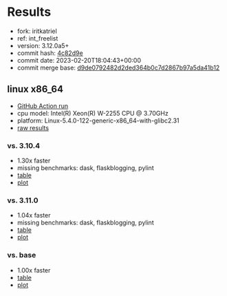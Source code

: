 # Results

- fork: iritkatriel
- ref: int_freelist
- version: 3.12.0a5+
- commit hash: [4c82d9e](https://github.com/iritkatriel/cpython/commit/4c82d9e)
- commit date: 2023-02-20T18:04:43+00:00
- commit merge base: [d9de0792482d2ded364b0c7d2867b97a5da41b12](https://github.com/iritkatriel/cpython/commit/d9de0792482d2ded364b0c7d2867b97a5da41b12)

## linux x86_64

- [GitHub Action run](https://github.com/faster-cpython/benchmarking/actions/runs/4226533859)
- cpu model: Intel(R) Xeon(R) W-2255 CPU @ 3.70GHz
- platform: Linux-5.4.0-122-generic-x86_64-with-glibc2.31
- [raw results](bm-20230220-linux-x86_64-iritkatriel-int_freelist-3.12.0a5%2B-4c82d9e.json)

### vs. 3.10.4

- 1.30x faster
- missing benchmarks: dask, flaskblogging, pylint
- [table](bm-20230220-linux-x86_64-iritkatriel-int_freelist-3.12.0a5%2B-4c82d9e-vs-3.10.4.md)
- [plot](bm-20230220-linux-x86_64-iritkatriel-int_freelist-3.12.0a5%2B-4c82d9e-vs-3.10.4.png)

### vs. 3.11.0

- 1.04x faster
- missing benchmarks: dask, flaskblogging, pylint
- [table](bm-20230220-linux-x86_64-iritkatriel-int_freelist-3.12.0a5%2B-4c82d9e-vs-3.11.0.md)
- [plot](bm-20230220-linux-x86_64-iritkatriel-int_freelist-3.12.0a5%2B-4c82d9e-vs-3.11.0.png)

### vs. base

- 1.00x faster
- [table](bm-20230220-linux-x86_64-iritkatriel-int_freelist-3.12.0a5%2B-4c82d9e-vs-base.md)
- [plot](bm-20230220-linux-x86_64-iritkatriel-int_freelist-3.12.0a5%2B-4c82d9e-vs-base.png)

